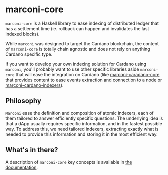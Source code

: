 # marconi-core

`marconi-core` is a Haskell library to ease indexing of distributed ledger
that has a settlement time
(ie. rollback can happen and invalidates the last indexed blocks).

While `marconi` was designed to target the Cardano blockchain,
the content of `marconi-core` is totally chain agnostic and does not rely on
anything Cardano specific type.

If you want to develop your own indexing solution for Cardano using `marconi`,
you'll probably want to use other specific libraries aside `marconi-core` that
will ease the integration on Cardano
(like [marconi-caradano-core](../marconi-cardano-core) that provides content to
ease events extraction and connection to a node or
[marconi-cardano-indexers](../marconi-cardano-indexers)).

## Philosophy

`Marconi` ease the definition and composition of atomic indexers,
each of them tailored to answer efficiently specific questions.
The underlying idea is that a dApp usually requires specific information,
and in the fastest possible way.
To address this, we need tailored indexers, extracting exactly what is needed to
provide this information and storing it in the most efficient way.

## What's in there?

A description of `marconi-core` key concepts is available in
[the documentation](../doc/read-the-docs-site/architecture/marconi-core-building-blocks.rst).
